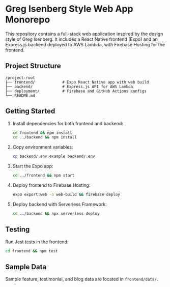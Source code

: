 # Greg Isenberg Style Web App Monorepo

This repository contains a full-stack web application inspired by the design style of Greg Isenberg. It includes a React Native frontend (Expo) and an Express.js backend deployed to AWS Lambda, with Firebase Hosting for the frontend.

## Project Structure

```
/project-root
├── frontend/            # Expo React Native app with web build
├── backend/             # Express.js API for AWS Lambda
├── deployment/          # Firebase and GitHub Actions configs
└── README.md
```

## Getting Started

1. Install dependencies for both frontend and backend:
   ```bash
   cd frontend && npm install
   cd ../backend && npm install
   ```
2. Copy environment variables:
   ```bash
   cp backend/.env.example backend/.env
   ```
3. Start the Expo app:
   ```bash
   cd ../frontend && npm start
   ```
4. Deploy frontend to Firebase Hosting:
   ```bash
   expo export:web -o web-build && firebase deploy
   ```
5. Deploy backend with Serverless Framework:
   ```bash
   cd ../backend && npx serverless deploy
   ```

## Testing

Run Jest tests in the frontend:

```bash
cd frontend && npm test
```

## Sample Data

Sample feature, testimonial, and blog data are located in `frontend/data/`.

